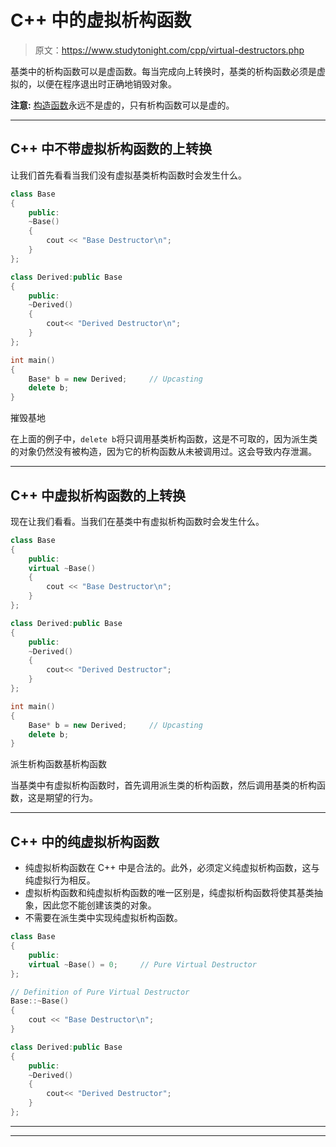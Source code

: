 # C++ 中的虚拟析构函数

> 原文：<https://www.studytonight.com/cpp/virtual-destructors.php>

基类中的析构函数可以是虚函数。每当完成向上转换时，基类的析构函数必须是虚拟的，以便在程序退出时正确地销毁对象。

**注意:** [构造函数](constructors-and-destructors-in-cpp.php)永远不是虚的，只有析构函数可以是虚的。

* * *

## C++ 中不带虚拟析构函数的上转换

让我们首先看看当我们没有虚拟基类析构函数时会发生什么。

```cpp
class Base
{
    public:
    ~Base() 
    {
        cout << "Base Destructor\n"; 
    }
};

class Derived:public Base
{
    public:
    ~Derived() 
    { 
        cout<< "Derived Destructor\n"; 
    }
}; 

int main()
{
    Base* b = new Derived;     // Upcasting
    delete b;
} 
```

摧毁基地

在上面的例子中，`delete b`将只调用基类析构函数，这是不可取的，因为派生类的对象仍然没有被构造，因为它的析构函数从未被调用过。这会导致内存泄漏。

* * *

## C++ 中虚拟析构函数的上转换

现在让我们看看。当我们在基类中有虚拟析构函数时会发生什么。

```cpp
class Base
{
    public:
    virtual ~Base() 
    {
        cout << "Base Destructor\n"; 
    }
};

class Derived:public Base
{
    public:
    ~Derived() 
    { 
        cout<< "Derived Destructor"; 
    }
}; 

int main()
{
    Base* b = new Derived;     // Upcasting
    delete b;
} 
```

派生析构函数基析构函数

当基类中有虚拟析构函数时，首先调用派生类的析构函数，然后调用基类的析构函数，这是期望的行为。

* * *

## C++ 中的纯虚拟析构函数

*   纯虚拟析构函数在 C++ 中是合法的。此外，必须定义纯虚拟析构函数，这与纯虚拟行为相反。
*   虚拟析构函数和纯虚拟析构函数的唯一区别是，纯虚拟析构函数将使其基类抽象，因此您不能创建该类的对象。
*   不需要在派生类中实现纯虚拟析构函数。

```cpp
class Base
{
    public:
    virtual ~Base() = 0;     // Pure Virtual Destructor
};

// Definition of Pure Virtual Destructor
Base::~Base() 
{ 
    cout << "Base Destructor\n"; 
} 

class Derived:public Base
{
    public:
    ~Derived() 
    { 
        cout<< "Derived Destructor"; 
    }
}; 
```

* * *

* * *